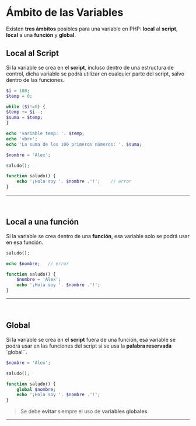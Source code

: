 # Ámbito de las Variables

Existen **tres ámbitos** posibles para una variable en PHP: **local** al **script**, **local** a una **función** y **global**.

## Local al Script

Si la variable se crea en el **script**, incluso dentro de una estructura de control, dicha variable se podrá utilizar en cualquier parte del script, salvo dentro de las funciones.

``` php
$i = 100;
$temp = 0;

while ($i!=0) {
$temp += $i--;
$suma = $temp;
}

echo 'variable temp: '. $temp;
echo '<br>';
echo 'La suma de los 100 primeros números: '. $suma;
```

``` php
$nombre = 'Álex';

saludo();

function saludo() {
    echo '¡Hola soy '. $nombre .'!';    // error
}
```

---
<br>


## Local a una función

Si la variable se crea dentro de una **función**, esa variable solo se podrá usar en esa función.

``` php
saludo();

echo $nombre;   // error

function saludo() {
    $nombre = 'Alex';
    echo '¡Hola soy '. $nombre .'!';
}
```

---
<br>


## Global

Si la variable se crea en el **script** fuera de una función, esa variable se podrá usar en las funciones del script si se usa la **palabra reservada** `global``.

``` php
$nombre = 'Álex';

saludo();

function saludo() {
    global $nombre;
    echo '¡Hola soy '. $nombre .'!';
}
```

> Se debe **evitar** siempre el uso de **variables globales**.

---